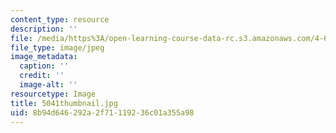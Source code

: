 ```yaml
---
content_type: resource
description: ''
file: /media/https%3A/open-learning-course-data-rc.s3.amazonaws.com/4-614-religious-architecture-and-islamic-cultures-fall-2002/8b94d646292a2f71119236c01a355a98_5041thumbnail.jpg
file_type: image/jpeg
image_metadata:
  caption: ''
  credit: ''
  image-alt: ''
resourcetype: Image
title: 5041thumbnail.jpg
uid: 8b94d646-292a-2f71-1192-36c01a355a98
---
```

